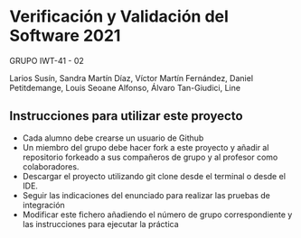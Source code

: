 # Verificación y Validación del Software 2021
GRUPO IWT-41 - 02

Larios Susín, Sandra
Martín Díaz, Víctor
Martín Fernández, Daniel
Petitdemange, Louis
Seoane Alfonso, Álvaro
Tan-Giudici, Line

## Instrucciones para utilizar este proyecto

* Cada alumno debe crearse un usuario de Github
* Un miembro del grupo debe hacer fork a este proyecto y añadir al repositorio forkeado a sus compañeros de grupo y al profesor como colaboradores.
* Descargar el proyecto utilizando git clone desde el terminal o desde el IDE.
* Seguir las indicaciones del enunciado para realizar las pruebas de integración
* Modificar este fichero añadiendo el número de grupo correspondiente y las instrucciones para ejecutar la práctica